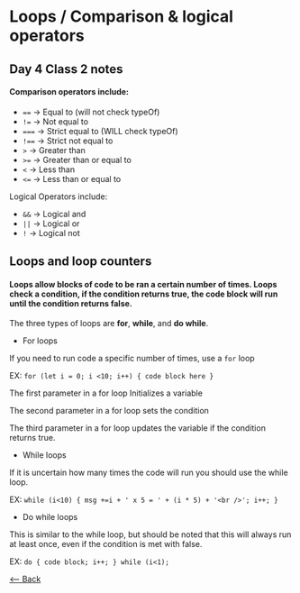 # Loops / Comparison & logical operators

## Day 4 Class 2 notes

#### Comparison operators include:
* `==` -> Equal to (will not check typeOf)
* `!=` -> Not equal to
* `===` -> Strict equal to (WILL check typeOf)
* `!==` -> Strict not equal to
* `>` -> Greater than
* `>=` -> Greater than or equal to
* `<` -> Less than
* `<=` -> Less than or equal to

Logical Operators include:
* `&&` -> Logical and
* `||` -> Logical or
* `!` -> Logical not

## Loops and loop counters

#### Loops allow blocks of code to be ran a certain number of times. Loops check a condition, if the condition returns true, the code block will run until the condition returns false.

The three types of loops are **for**, **while**, and **do while**.

- For loops

If you need to run code a specific number of times, use a `for` loop

EX: `for (let i = 0; i <10; i++) {
    code block here
}`

The first parameter in a for loop Initializes a variable

The second parameter in a for loop sets the condition

The third parameter in a for loop updates the variable if the condition returns true.

- While loops

If it is uncertain how many times the code will run you should use the while loop.

EX: `while (i<10) {
    msg +=i + ' x 5 = ' + (i * 5) + '<br />';
    i++;
}`

- Do while loops

This is similar to the while loop, but should be noted that this will always run at least once, even if the condition is met with false.

EX: `do {
    code block;
    i++;
} while (i<1);`

[<-- Back](README.md)